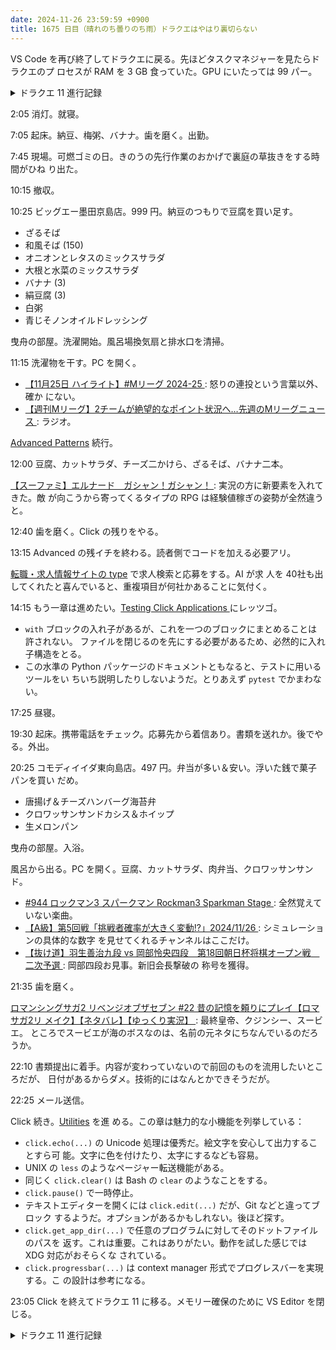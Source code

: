 ```yaml
---
date: 2024-11-26 23:59:59 +0900
title: 1675 日目（晴れのち曇りのち雨）ドラクエはやはり裏切らない
---
```


VS Code を再び終了してドラクエに戻る。先ほどタスクマネジャーを見たらドラクエのプ
ロセスが RAM を 3 GB 食っていた。GPU にいたっては 99 パー。

<details><summary>ドラクエ 11 進行記録</summary>
<p>ムーンペタになぜか行けた。ミニイベントをたぶんクリア。</p>

<p>砂漠の一連のイベントがたぶん片付いた。久々のボス戦アリ。
こちらの攻撃呪文を弾いて無効化することがある。今までなかったはず。
新キャラシルビアもインパクト大。ドラクエ史上めったにお目にかからなかった傑物。
サソリボスイベントの最後、尖塔頂上から城門広場へ颯爽と登場するのは美味しい。
こんな濃い登場人物が存在するとは今回のドラクエは懐が深い。</p>

<p>1:40 物をいろいろ貰って次のセーブポイントに到着したところで今日のプレイを終了する。
そのうちボウガンはまだ試していない。レベルは 16, 17 かそこら。次は湿地帯から再開。</p>
</details>

2:05 消灯。就寝。

7:05 起床。納豆、梅粥、バナナ。歯を磨く。出勤。

7:45 現場。可燃ゴミの日。きのうの先行作業のおかげで裏庭の草抜きをする時間がひね
り出た。

10:15 撤収。

10:25 ビッグエー墨田京島店。999 円。納豆のつもりで豆腐を買い足す。

* ざるそば
* 和風そば (150)
* オニオンとレタスのミックスサラダ
* 大根と水菜のミックスサラダ
* バナナ (3)
* 絹豆腐 (3)
* 白粥
* 青じそノンオイルドレッシング

曳舟の部屋。洗濯開始。風呂場換気扇と排水口を清掃。

11:15 洗濯物を干す。PC を開く。

* [【11月25日 ハイライト】#Mリーグ 2024-25
  ](https://www.youtube.com/watch?v=j_Fyv_I2qgk): 怒りの連投という言葉以外、確か
  にない。
* [【週刊Mリーグ】2チームが絶望的なポイント状況へ…先週のMリーグニュース
  ](https://www.youtube.com/watch?v=bgYhU1fijw0): ラジオ。

[Advanced Patterns](https://click.palletsprojects.com/en/stable/advanced/) 続行。

12:00 豆腐、カットサラダ、チーズ二かけら、ざるそば、バナナ二本。

[【スーファミ】エルナード　ガシャン！ガシャン！
](https://www.youtube.com/watch?v=w8f1M6eck58): 実況の方に新要素を入れてきた。敵
が向こうから寄ってくるタイプの RPG は経験値稼ぎの姿勢が全然違うと。

12:40 歯を磨く。Click の残りをやる。

13:15 Advanced の残イチを終わる。読者側でコードを加える必要アリ。

[転職・求人情報サイトの type](https://type.jp/) で求人検索と応募をする。AI が求
人を 40社も出してくれたと喜んでいると、重複項目が何社かあることに気付く。

14:15 もう一章は進めたい。[Testing Click Applications
](https://click.palletsprojects.com/en/stable/testing/) にレッツゴ。

* `with` ブロックの入れ子があるが、これを一つのブロックにまとめることは許されない。
  ファイルを閉じるのを先にする必要があるため、必然的に入れ子構造をとる。
* この水準の Python パッケージのドキュメントともなると、テストに用いるツールをい
  ちいち説明したりしないようだ。とりあえず `pytest` でかまわない。

17:25 昼寝。

19:30 起床。携帯電話をチェック。応募先から着信あり。書類を送れか。後でやる。外出。

20:25 コモディイイダ東向島店。497 円。弁当が多い＆安い。浮いた銭で菓子パンを買い
だめ。

* 唐揚げ＆チーズハンバーグ海苔弁
* クロワッサンサンドカシス＆ホイップ
* 生メロンパン

曳舟の部屋。入浴。

風呂から出る。PC を開く。豆腐、カットサラダ、肉弁当、クロワッサンサンド。

* [#944 ロックマン3 スパークマン Rockman3 Sparkman Stage
  ](https://www.youtube.com/watch?v=xeBaxtGJE-U): 全然覚えていない楽曲。
* [【A級】第5回戦「挑戦者確率が大きく変動!?」2024/11/26
  ](https://www.youtube.com/watch?v=glAEbtCRdl4): シミュレーションの具体的な数字
  を見せてくれるチャンネルはここだけ。
* [【抜け道】羽生善治九段 vs 岡部怜央四段　第18回朝日杯将棋オープン戦　二次予選
  ](https://www.youtube.com/watch?v=at4E9z-8aoU): 岡部四段お見事。新旧会長撃破の
  称号を獲得。

21:35 歯を磨く。

[ロマンシングサガ2 リベンジオブザセブン #22 昔の記憶を頼りにプレイ【ロマサガ2リ
メイク】【ネタバレ】【ゆっくり実況】
](https://www.youtube.com/watch?v=Z43O4oWsREs): 最終皇帝、クジンシー、スービエ。
ところでスービエが海のボスなのは、名前の元ネタにちなんでいるのだろうか。

22:10 書類提出に着手。内容が変わっていないので前回のものを流用したいところだが、
日付があるからダメ。技術的にはなんとかできそうだが。

22:25 メール送信。

Click 続き。[Utilities](https://click.palletsprojects.com/en/stable/utils/) を進
める。この章は魅力的な小機能を列挙している：

* `click.echo(...)` の Unicode 処理は優秀だ。絵文字を安心して出力することすら可
  能。文字に色を付けたり、太字にするなども容易。
* UNIX の `less` のようなページャー転送機能がある。
* 同じく `click.clear()` は Bash の `clear` のようなことをする。
* `click.pause()` で一時停止。
* テキストエディターを開くには `click.edit(...)` だが、Git などと違ってブロック
  するようだ。オプションがあるかもしれない。後ほど探す。
* `click.get_app_dir(...)` で任意のプログラムに対してそのドットファイルのパスを
  返す。これは重要。これはありがたい。動作を試した感じでは XDG 対応がおそらくな
  されている。
* `click.progressbar(...)` は context manager 形式でプログレスバーを実現する。こ
  の設計は参考になる。

23:05 Click を終えてドラクエ 11 に移る。メモリー確保のために VS Editor を閉じる。

<details><summary>ドラクエ 11 進行記録</summary>
<p>湿地を抜ける前に前の砂漠地帯の宝探し。見つけたので湿地を進む。
途中でオバケを新たに発見。
地面からマドハンドが生えてくる怖い場所だ。このエリアの乗り物がおそらくキモで、離れたところに宝箱があったりする。
操作をミスって探索を終える前に次の街に入場してしまう。拾い物を消化中。</p>
</details>
